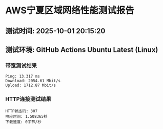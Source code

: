 # AWS宁夏区域网络性能测试报告
## 测试时间: 2025-10-01 20:15:20
## 测试环境: GitHub Actions Ubuntu Latest (Linux)

### 带宽测试结果
```
Ping: 13.317 ms
Download: 2054.61 Mbit/s
Upload: 1712.87 Mbit/s
```

### HTTP连接测试结果
```
HTTP状态码: 307
响应时间: 1.508365秒
下载速度: 0字节/秒
```

